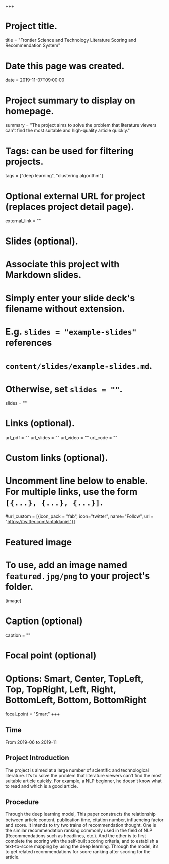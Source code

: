 +++
# Project title.
title = "Frontier Science and Technology Literature Scoring and Recommendation System"

# Date this page was created.
date = 2019-11-07T09:00:00

# Project summary to display on homepage.
summary = "The project aims to solve the problem that literature viewers can't find the most suitable and high-quality article quickly."

# Tags: can be used for filtering projects.
tags = ["deep learning", "clustering algorithm"]

# Optional external URL for project (replaces project detail page).
external_link = ""

# Slides (optional).
#   Associate this project with Markdown slides.
#   Simply enter your slide deck's filename without extension.
#   E.g. `slides = "example-slides"` references 
#   `content/slides/example-slides.md`.
#   Otherwise, set `slides = ""`.
slides = ""

# Links (optional).
url_pdf = ""
url_slides = ""
url_video = ""
url_code = ""

# Custom links (optional).
#   Uncomment line below to enable. For multiple links, use the form `[{...}, {...}, {...}]`.
#url_custom = [{icon_pack = "fab", icon="twitter", name="Follow", url = "https://twitter.com/antaldaniel"}]

# Featured image
# To use, add an image named `featured.jpg/png` to your project's folder. 
[image]
  # Caption (optional)
  caption = ""
  
  # Focal point (optional)
  # Options: Smart, Center, TopLeft, Top, TopRight, Left, Right, BottomLeft, Bottom, BottomRight
  focal_point = "Smart"
+++

## Time

From 2019-06 to 2019-11

## Project Introduction

The project is aimed at a large number of scientific and technological literature. It’s to solve the problem that literature viewers can’t find the most suitable article quickly. For example, a NLP beginner, he doesn’t know what to read and which is a good article.

## Procedure
Through the deep learning model, This paper constructs the relationship between article content, publication time, citation number, influencing factor and score. It intends to try two trains of recommendation thought. One is the similar recommendation ranking commonly used in the field of NLP (Recommendations such as headlines, etc.). And the other is to first complete the scoring with the self-built scoring criteria, and to establish a text-to-score mapping by using the deep learning. Through the model,  it’s to get related recommendations for score ranking after scoring for the article.